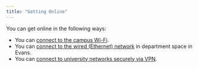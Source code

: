 ```yaml
---
title: "Getting Online"
---
```


You can get online in the following ways:

 - You can [connect to the campus Wi-Fi](https://statistics.berkeley.edu/computing/faqs/wi-fi).
 - You can [connect to the wired (Ethernet) network](https://statistics.berkeley.edu/computing/faqs/connecting-computer-wired-network) in department space in Evans.
 - You can [connect to university networks securely via VPN](https://statistics.berkeley.edu/computing/faqs/using-campus-vpn).
